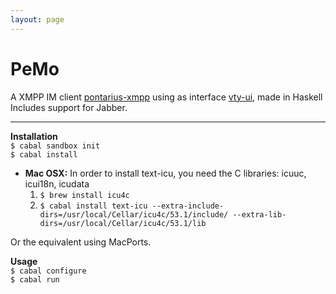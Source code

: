 ```yaml
---
layout: page
---
```

PeMo
====

A XMPP IM client [pontarius-xmpp](https://github.com/pontarius/pontarius-xmpp/) using as interface [vty-ui](http://jtdaugherty.github.io/vty-ui/), made in Haskell
Includes support for Jabber.

***

__Installation__  
`$ cabal sandbox init`  
`$ cabal install`

* __Mac OSX:__ In order to install text-icu, you need the C libraries: icuuc, icui18n, icudata
  1. `$ brew install icu4c`
  2. `$ cabal install text-icu --extra-include-dirs=/usr/local/Cellar/icu4c/53.1/include/ --extra-lib-dirs=/usr/local/Cellar/icu4c/53.1/lib`
  
Or the equivalent using MacPorts.

__Usage__  
`$ cabal configure`  
`$ cabal run`
